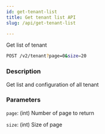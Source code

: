 ```yaml
---
id: get-tenant-list
title: Get tenant list API
slug: /api/get-tenant-list

---
```


Get list of tenant

```bash
POST /v2/tenant?page=0&size=20
```

### Description

Get list and configuration of all tenant

### Parameters

`page`: (int) Number of page to return

`size`: (int) Size of page
